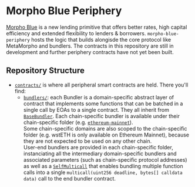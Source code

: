 # Morpho Blue Periphery

[Morpho Blue](https://github.com/morpho-labs/morpho-blue) is a new lending primitive that offers better rates, high capital efficiency and extended flexibility to lenders & borrowers. `morpho-blue-periphery` hosts the logic that builds alongisde the core protocol like MetaMorpho and bundlers. The contracts in this repository are still in development and further periphery contracts have not yet been built.

## Repository Structure

- [`contracts/`](./contracts/) is where all peripheral smart contracts are held. There you'll find:
  - [`bundlers/`](./contracts/): each Bundler is a domain-specific abstract layer of contract that implements some functions that can be batched in a single call by EOAs to a single contract. They all inherit from [`BaseBundler`](./contracts/BaseBundler.sol). Each chain-specific bundler is available under their chain-specific folder (e.g. [`ethereum-mainnet`](./contracts/ethereum-mainnet/)).<br/>
    Some chain-specific domains are also scoped to the chain-specific folder (e.g. wstETH is only available on Ethereum Mainnet), because they are not expected to be used on any other chain.<br/>
    User-end bundlers are provided in each chain-specific folder, instanciating all the intermediary domain-specific bundlers and associated parameters (such as chain-specific protocol addresses) as well as a [`SelfMulticall`](./contracts/SelfMulticall.sol) that enables bundling multiple function calls into a single `multicall(uint256 deadline, bytes[] calldata data)` call to the end bundler contract.
